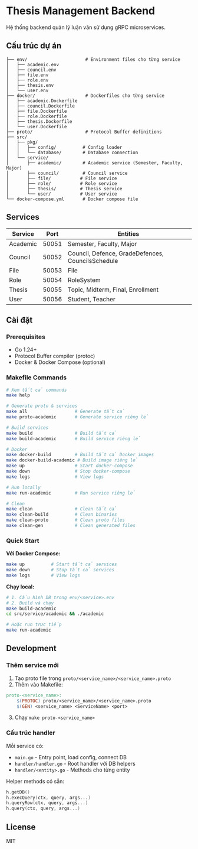 # Thesis Management Backend

Hệ thống backend quản lý luận văn sử dụng gRPC microservices.

## Cấu trúc dự án

```
├── env/                      # Environment files cho từng service
│   ├── academic.env
│   ├── council.env
│   ├── file.env
│   ├── role.env
│   ├── thesis.env
│   └── user.env
├── docker/                   # Dockerfiles cho từng service
│   ├── academic.Dockerfile
│   ├── council.Dockerfile
│   ├── file.Dockerfile
│   ├── role.Dockerfile
│   ├── thesis.Dockerfile
│   └── user.Dockerfile
├── proto/                    # Protocol Buffer definitions
├── src/
│   ├── pkg/
│   │   ├── config/          # Config loader
│   │   └── database/        # Database connection
│   └── service/
│       ├── academic/        # Academic service (Semester, Faculty, Major)
│       ├── council/         # Council service
│       ├── file/           # File service
│       ├── role/           # Role service
│       ├── thesis/         # Thesis service
│       └── user/           # User service
└── docker-compose.yml       # Docker compose file

```

## Services

| Service  | Port  | Entities |
|----------|-------|----------|
| Academic | 50051 | Semester, Faculty, Major |
| Council  | 50052 | Council, Defence, GradeDefences, CouncilsSchedule |
| File     | 50053 | File |
| Role     | 50054 | RoleSystem |
| Thesis   | 50055 | Topic, Midterm, Final, Enrollment |
| User     | 50056 | Student, Teacher |

## Cài đặt

### Prerequisites

- Go 1.24+
- Protocol Buffer compiler (protoc)
- Docker & Docker Compose (optional)

### Makefile Commands

```bash
# Xem tất cả commands
make help

# Generate proto & services
make all                  # Generate tất cả
make proto-academic       # Generate service riêng lẻ

# Build services
make build                # Build tất cả
make build-academic       # Build service riêng lẻ

# Docker
make docker-build         # Build tất cả Docker images
make docker-build-academic # Build image riêng lẻ
make up                   # Start docker-compose
make down                 # Stop docker-compose
make logs                 # View logs

# Run locally
make run-academic         # Run service riêng lẻ

# Clean
make clean                # Clean tất cả
make clean-build          # Clean binaries
make clean-proto          # Clean proto files
make clean-gen            # Clean generated files
```

### Quick Start

**Với Docker Compose:**
```bash
make up          # Start tất cả services
make down        # Stop tất cả services
make logs        # View logs
```

**Chạy local:**
```bash
# 1. Cấu hình DB trong env/<service>.env
# 2. Build và chạy
make build-academic
cd src/service/academic && ./academic

# Hoặc run trực tiếp
make run-academic
```

## Development

### Thêm service mới

1. Tạo proto file trong `proto/<service_name>/<service_name>.proto`
2. Thêm vào Makefile:
```makefile
proto-<service_name>:
	$(PROTOC) proto/<service_name>/<service_name>.proto
	$(GEN) <service_name> <ServiceName> <port>
```
3. Chạy `make proto-<service_name>`

### Cấu trúc handler

Mỗi service có:
- `main.go` - Entry point, load config, connect DB
- `handler/handler.go` - Root handler với DB helpers
- `handler/<entity>.go` - Methods cho từng entity

Helper methods có sẵn:
```go
h.getDB()
h.execQuery(ctx, query, args...)
h.queryRow(ctx, query, args...)
h.query(ctx, query, args...)
```

## License

MIT
